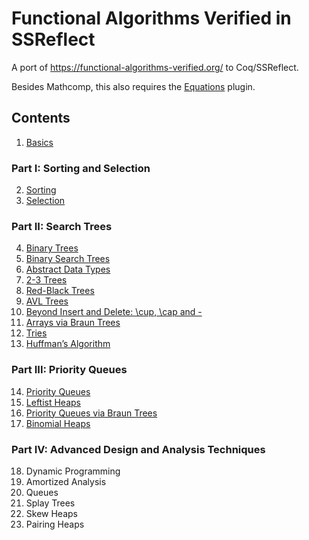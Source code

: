 # Functional Algorithms Verified in SSReflect

A port of https://functional-algorithms-verified.org/ to Coq/SSReflect.

Besides Mathcomp, this also requires the [Equations](https://mattam82.github.io/Coq-Equations/) plugin.

## Contents

1. [Basics](src/basics.v)
### Part I: Sorting and Selection
2. [Sorting](src/sorting.v)
3. [Selection](src/selection.v)
### Part II: Search Trees
4. [Binary Trees](src/bintree.v)
5. [Binary Search Trees](src/bst.v)
6. [Abstract Data Types](src/adt.v)
7. [2-3 Trees](src/twothree.v)
8. [Red-Black Trees](src/redblack.v)
9. [AVL Trees](src/avl.v)
10. [Beyond Insert and Delete: \cup, \cap and -](src/beyond.v)
11. [Arrays via Braun Trees](src/braun.v)
12. [Tries](src/trie.v)
13. [Huffman’s Algorithm](src/huffman.v)
### Part III: Priority Queues
14. [Priority Queues](src/priority.v)
15. [Leftist Heaps](src/leftist.v)
16. [Priority Queues via Braun Trees](src/braun_queue.v)
17. [Binomial Heaps](src/binom_heap.v)
### Part IV: Advanced Design and Analysis Techniques
18. Dynamic Programming
19. Amortized Analysis
20. Queues
21. Splay Trees
22. Skew Heaps
23. Pairing Heaps
